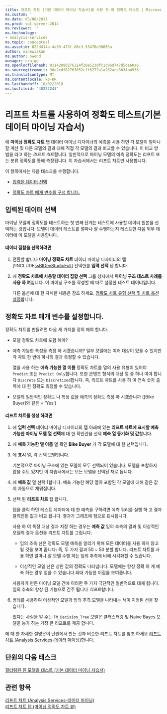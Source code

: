 ```yaml
---
title: 리프트 차트 (기본 데이터 마이닝 자습서)를 사용 하 여 정확도 테스트 | Microsoft Docs
ms.custom: ''
ms.date: 03/06/2017
ms.prod: sql-server-2014
ms.reviewer: ''
ms.technology:
- analysis-services
ms.topic: conceptual
ms.assetid: 822d414b-4a39-473f-80c3-53476e30655a
author: minewiskan
ms.author: owend
manager: craigg
ms.openlocfilehash: 01142090276214f28e523dfc1c969747d5de60a6
ms.sourcegitcommit: 3da2edf82763852cff6772a1a282ace3034b4936
ms.translationtype: MT
ms.contentlocale: ko-KR
ms.lasthandoff: 10/02/2018
ms.locfileid: "48222243"
---
```

# <a name="testing-accuracy-with-lift-charts-basic-data-mining-tutorial"></a>리프트 차트를 사용하여 정확도 테스트(기본 데이터 마이닝 자습서)
  에 **마이닝 정확도 차트** 탭 데이터 마이닝 디자이너의 예측을 사용 하면 각 모델이 얼마나 잘 계산 및 다른 모델의 결과 대해 직접 각 모델의 결과 비교할 수 있습니다. 이 비교 방법을 라고 하는 *리프트 차트*합니다. 일반적으로 마이닝 모델의 예측 정확도는 리프트 또는 분류 정확도를 통해 측정됩니다. 이 자습서에서는 리프트 차트만 사용합니다.  
  
 이 항목에서는 다음 태스크를 수행합니다.  
  
-   [입력된 데이터 선택](#BKMK_InputData)  
  
-   [정확도 차트 매개 변수를 구성 합니다.](#BKMK_Selecting)  
  
##  <a name="BKMK_InputData"></a> 입력된 데이터 선택  
 마이닝 모델의 정확도를 테스트하는 첫 번째 단계는 테스트에 사용할 데이터 원본을 선택하는 것입니다. 모델이 데이터 테스트를 얼마나 잘 수행하는지 테스트한 다음 외부 데이터에 이 모델을 사용합니다.  
  
#### <a name="to-select-the-data-set"></a>데이터 집합을 선택하려면  
  
1.  전환할 합니다 **마이닝 정확도 차트** 데이터 마이닝 디자이너의 탭 [!INCLUDE[ssBIDevStudioFull](../includes/ssbidevstudiofull-md.md)] 선택한를 **입력 선택** 탭 합니다.  
  
2.  에 **정확도 차트에 사용할 데이터 집합 선택** 그룹 상자에서 **마이닝 구조 테스트 사례를 사용 하 여**입니다. 이 마이닝 구조를 작성할 때 따로 설정한 테스트 데이터입니다.  
  
     다른 옵션에 대 한 자세한 내용은 참조 하세요. [정확도 차트 유형 선택 및 차트 옵션 설정](../../2014/analysis-services/data-mining/choose-an-accuracy-chart-type-and-set-chart-options.md)합니다.  
  
##  <a name="BKMK_Selecting"></a> 정확도 차트 매개 변수를 설정합니다.  
 정확도 차트를 만들려면 다음 세 가지를 정의 해야 합니다.  
  
-   모델 정확도 차트에 포함 해야?  
  
-   예측 가능한 특성을 측정 하 시겠습니까? 일부 모델에는 여러 대상이 있을 수 있지만 각 차트 한 번에 하나의 결과 측정할 수 있습니다.  
  
     열을 사용 하는 **예측 가능한 열 이름** 정확도 차트를 열의 사용 유형이 있어야 `Predict` 또는 `Predict Only`합니다. 또한 콘텐츠 형식의 대상 열 중 하나 여야 합니다 `Discrete` 또는 `Discretized`합니다. 즉, 리프트 차트를 사용 하 여 연속 숫자 출력에 대 한 정확도 측정할 수 있습니다.  
  
-   모델의 일반적인 정확도 나 특정 값을 예측의 정확도 측정 하 시겠습니까 ([Bike Buyer]와 같은 = 'Yes')  
  
#### <a name="to-generate-the-lift-chart"></a>리프트 차트를 생성 하려면  
  
1.  에 **입력 선택** 데이터 마이닝 디자이너의 탭 아래에 있는 **리프트 차트에 표시할 예측 가능한 마이닝 모델 열 선택**에 대 한 확인란을 선택 **예측 열 동기화 및 값**합니다.  
  
2.  에 **예측 가능한 열 이름** 열 확인 **Bike Buyer** 가 각 모델에 대 한 선택입니다.  
  
3.  에 **표시** 열, 각 선택 모델입니다.  
  
     기본적으로 마이닝 구조에 있는 모델이 모두 선택되어 있습니다. 모델을 포함하지 않을 수도 있지만 이 자습서에서는 모든 모델을 선택된 채로 둡니다.  
  
4.  에 **예측 값** 열 선택 **1**합니다. 예측 가능한 해당 열이 포함된 각 모델에 대해 같은 값이 자동으로 채워집니다.  
  
5.  선택 된 **리프트 차트** 탭 합니다.  
  
     탭을 클릭 하면 테스트 데이터에 대 한 예측을 구하려면 예측 쿼리를 실행 하 고 결과 알려진된 값과 비교 됩니다. 결과가 그래프에 점으로 표시됩니다.  
  
     사용 하 여 특정 대상 결과 지정 하는 경우는 **예측 값** 임의 추측의 결과 및 이상적인 모델의 결과 옵션을 리프트 차트를 그립니다.  
  
    -   임의 추측 선은 정확도 모델 예측을 알리기 위해 모든 데이터를 사용 하지 않고 될 것을 보여 줍니다: 즉, 두 가지 결과 50 ~ 50 분할 합니다. 리프트 차트를 사용 하면 얼마나 잘 모델 수행 하는 임의 추측에 비해 시각화할 수 있습니다.  
  
    -   이상적인 모델 선은 상한 값의 정확도 나타냅니다. 모델에는 항상 정확 하 게 예측 하는 경우 얻을 수 있습니다 최대 가능한 이점을 보여줍니다.  
  
     사용자가 만든 마이닝 모델 간에 이러한 두 가지 극단적인 일반적으로 대체 됩니다. 임의 추측의 향상 된 기능으로 간주 됩니다 *리프트*합니다.  
  
6.  범례를 사용하여 이상적인 모델과 임의 추측 모델을 나타내는 색이 지정된 선을 찾습니다.  
  
     있다는 사실을 알 수는 `TM_Decision_Tree` 모델은 클러스터링 및 Naive Bayes 모델을 능가 하는 가장 큰 리프트를 제공 합니다.  
  
 에 대 한 자세한 설명은이 단원에서 만든 것과 비슷한 리프트 차트를 참조 하세요 [리프트 차트 &#40;Analysis Services-데이터 마이닝&#41;](../../2014/analysis-services/data-mining/lift-chart-analysis-services-data-mining.md)합니다.  
  
## <a name="next-task-in-lesson"></a>단원의 다음 태스크  
 [필터링된 된 모델을 테스트 &#40;기본 데이터 마이닝 자습서&#41;](../../2014/tutorials/testing-a-filtered-model-basic-data-mining-tutorial.md)  
  
## <a name="see-also"></a>관련 항목  
 [리프트 차트 &#40;Analysis Services-데이터 마이닝&#41;](../../2014/analysis-services/data-mining/lift-chart-analysis-services-data-mining.md)   
 [리프트 차트 탭 &#40;마이닝 정확도 차트 뷰&#41;](../../2014/analysis-services/lift-chart-tab-mining-accuracy-chart-view.md)  
  
  
